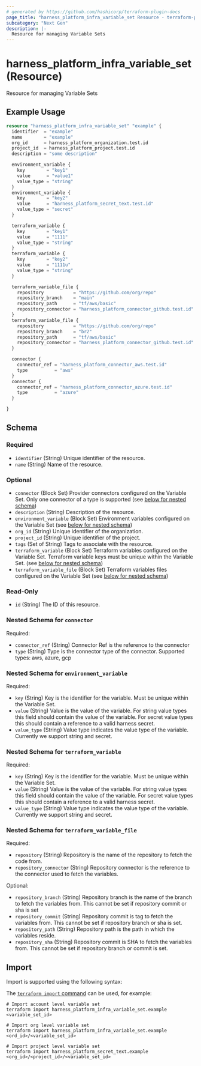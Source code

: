 ```yaml
---
# generated by https://github.com/hashicorp/terraform-plugin-docs
page_title: "harness_platform_infra_variable_set Resource - terraform-provider-harness"
subcategory: "Next Gen"
description: |-
  Resource for managing Variable Sets
---
```


# harness_platform_infra_variable_set (Resource)

Resource for managing Variable Sets

## Example Usage

```terraform
resource "harness_platform_infra_variable_set" "example" {
  identifier  = "example"
  name        = "example"
  org_id      = harness_platform_organization.test.id
  project_id  = harness_platform_project.test.id
  description = "some description"

  environment_variable {
    key        = "key1"
    value      = "value1"
    value_type = "string"
  }
  environment_variable {
    key        = "key2"
    value      = "harness_platform_secret_text.test.id"
    value_type = "secret"
  }

  terraform_variable {
    key        = "key1"
    value      = "1111"
    value_type = "string"
  }
  terraform_variable {
    key        = "key2"
    value      = "1111u"
    value_type = "string"
  }

  terraform_variable_file {
    repository           = "https://github.com/org/repo"
    repository_branch    = "main"
    repository_path      = "tf/aws/basic"
    repository_connector = "harness_platform_connector_github.test.id"
  }
  terraform_variable_file {
    repository           = "https://github.com/org/repo"
    repository_branch    = "br2"
    repository_path      = "tf/aws/basic"
    repository_connector = "harness_platform_connector_github.test.id"
  }

  connector {
    connector_ref = "harness_platform_connector_aws.test.id"
    type          = "aws"
  }
  connector {
    connector_ref = "harness_platform_connector_azure.test.id"
    type          = "azure"
  }

}
```

<!-- schema generated by tfplugindocs -->
## Schema

### Required

- `identifier` (String) Unique identifier of the resource.
- `name` (String) Name of the resource.

### Optional

- `connector` (Block Set) Provider connectors configured on the Variable Set. Only one connector of a type is supported (see [below for nested schema](#nestedblock--connector))
- `description` (String) Description of the resource.
- `environment_variable` (Block Set) Environment variables configured on the Variable Set (see [below for nested schema](#nestedblock--environment_variable))
- `org_id` (String) Unique identifier of the organization.
- `project_id` (String) Unique identifier of the project.
- `tags` (Set of String) Tags to associate with the resource.
- `terraform_variable` (Block Set) Terraform variables configured on the Variable Set. Terraform variable keys must be unique within the Variable Set. (see [below for nested schema](#nestedblock--terraform_variable))
- `terraform_variable_file` (Block Set) Terraform variables files configured on the Variable Set (see [below for nested schema](#nestedblock--terraform_variable_file))

### Read-Only

- `id` (String) The ID of this resource.

<a id="nestedblock--connector"></a>
### Nested Schema for `connector`

Required:

- `connector_ref` (String) Connector Ref is the reference to the connector
- `type` (String) Type is the connector type of the connector. Supported types: aws, azure, gcp


<a id="nestedblock--environment_variable"></a>
### Nested Schema for `environment_variable`

Required:

- `key` (String) Key is the identifier for the variable. Must be unique within the Variable Set.
- `value` (String) Value is the value of the variable. For string value types this field should contain the value of the variable. For secret value types this should contain a reference to a valid harness secret.
- `value_type` (String) Value type indicates the value type of the variable. Currently we support string and secret.


<a id="nestedblock--terraform_variable"></a>
### Nested Schema for `terraform_variable`

Required:

- `key` (String) Key is the identifier for the variable. Must be unique within the Variable Set.
- `value` (String) Value is the value of the variable. For string value types this field should contain the value of the variable. For secret value types this should contain a reference to a valid harness secret.
- `value_type` (String) Value type indicates the value type of the variable. Currently we support string and secret.


<a id="nestedblock--terraform_variable_file"></a>
### Nested Schema for `terraform_variable_file`

Required:

- `repository` (String) Repository is the name of the repository to fetch the code from.
- `repository_connector` (String) Repository connector is the reference to the connector used to fetch the variables.

Optional:

- `repository_branch` (String) Repository branch is the name of the branch to fetch the variables from. This cannot be set if repository commit or sha is set
- `repository_commit` (String) Repository commit is tag to fetch the variables from. This cannot be set if repository branch or sha is set.
- `repository_path` (String) Repository path is the path in which the variables reside.
- `repository_sha` (String) Repository commit is SHA to fetch the variables from. This cannot be set if repository branch or commit is set.

## Import

Import is supported using the following syntax:

The [`terraform import` command](https://developer.hashicorp.com/terraform/cli/commands/import) can be used, for example:

```shell
# Import account level variable set
terraform import harness_platform_infra_variable_set.example <variable_set_id>

# Import org level variable set
terraform import harness_platform_infra_variable_set.example <ord_id>/<variable_set_id>

# Import project level variable set
terraform import harness_platform_secret_text.example <org_id>/<project_id>/<variable_set_id>
```
